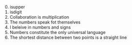 0. isupper
1. isdigit
2. Collaboration is multiplication
3. The numbers speak fot themselves
4. I beleive in numbers and signs
5. Numbers constitute the only universal language
6. The shortest distance between two points is a straight line
